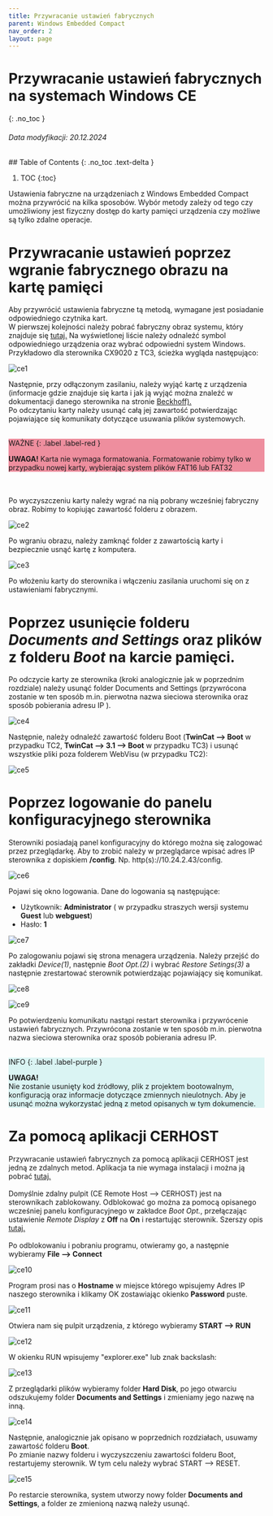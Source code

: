 ```yaml
---
title: Przywracanie ustawień fabrycznych 
parent: Windows Embedded Compact 
nav_order: 2
layout: page
---
```



# Przywracanie ustawień fabrycznych na systemach Windows CE
{: .no_toc }
<h6> Data modyfikacji: 20.12.2024 </h6>
## Table of Contents
{: .no_toc .text-delta }

1. TOC
{:toc}

Ustawienia fabryczne na urządzeniach z Windows Embedded Compact można przywrócić na kilka sposobów. Wybór metody zależy od tego czy umożliwiony jest fizyczny dostęp do karty pamięci urządzenia czy możliwe są tylko zdalne operacje. 

# Przywracanie ustawień poprzez wgranie fabrycznego obrazu na kartę pamięci 
Aby  przywrócić  ustawienia  fabryczne  tą  metodą,  wymagane  jest posiadanie odpowiedniego czytnika kart.
<br>
W pierwszej kolejności należy pobrać fabryczny obraz systemu, który znajduje się  [tutaj.](https://download.beckhoff.com/download/software/embPC-Control) Na wyświetlonej liście należy odnaleźć symbol odpowiedniego urządzenia oraz wybrać odpowiedni system Windows. Przykładowo dla sterownika CX9020 z TC3, ścieżka wygląda następująco: 

![ce1](https://ba-pl.github.io/wiki/assets/images/WinCE/ce1.png "ce1")

Następnie, przy odłączonym zasilaniu, należy wyjąć kartę z urządzenia (informacje gdzie znajduje się karta i jak ją wyjąć można znaleźć w dokumentacji danego sterownika na stronie [Beckhoff).](https://www.beckhoff.com/pl-pl/) 
<br>
Po odczytaniu karty należy usunąć całą jej zawartość potwierdzając pojawiające się komunikaty dotyczące usuwania plików systemowych.
<br>
<br>

<div class="code-example" markdown="1" style="background: rgba(236, 116, 136, 0.8)">

WAŻNE
{: .label .label-red }

**UWAGA!** Karta nie wymaga formatowania. Formatowanie robimy tylko w przypadku nowej karty, wybierając system plików FAT16 lub FAT32
 
</div>
<br>
<br>
Po  wyczyszczeniu  karty  należy  wgrać  na  nią  pobrany  wcześniej fabryczny obraz. Robimy to kopiując zawartość folderu z obrazem.

![ce2](https://ba-pl.github.io/wiki/assets/images/WinCE/ce2.png "ce2")

Po wgraniu obrazu, należy zamknąć folder z zawartością karty i bezpiecznie usnąć kartę z komputera.

![ce3](https://ba-pl.github.io/wiki/assets/images/WinCE/ce3.png "ce3")

Po  włożeniu  karty  do  sterownika  i  włączeniu  zasilania  uruchomi  się  on  z ustawieniami fabrycznymi.
# Poprzez  usunięcie  folderu  *Documents  and  Settings*  oraz  plików  z folderu *Boot* na karcie pamięci.
Po odczycie karty ze sterownika (kroki analogicznie jak w poprzednim rozdziale) należy usunąć folder Documents and Settings (przywrócona zostanie w ten sposób m.in. pierwotna nazwa sieciowa sterownika oraz sposób pobierania adresu IP ).

![ce4](https://ba-pl.github.io/wiki/assets/images/WinCE/ce4.png "ce4")

Następnie, należy odnaleźć zawartość folderu Boot (**TwinCat --> Boot** w przypadku TC2, **TwinCat --> 3.1 --> Boot**  w przypadku TC3)
i usunąć wszystkie pliki poza folderem WebVisu (w przypadku TC2):

![ce5](https://ba-pl.github.io/wiki/assets/images/WinCE/ce5.png "ce5")
# Poprzez logowanie do panelu konfiguracyjnego sterownika 
Sterowniki posiadają panel konfiguracyjny do którego można się zalogować przez przeglądarkę. Aby to zrobić należy w przeglądarce wpisać adres IP sterownika z  dopiskiem  **/config**. Np.  http(s)://10.24.2.43/config.

![ce6](https://ba-pl.github.io/wiki/assets/images/WinCE/ce6.png "ce6")

Pojawi się okno logowania. Dane do logowania są następujące:
- Użytkownik: **Administrator** ( w przypadku straszych wersji systemu **Guest** lub **webguest**)
- Hasło: **1**

![ce7](https://ba-pl.github.io/wiki/assets/images/WinCE/ce7.png "ce7")

Po zalogowaniu pojawi się strona menagera urządzenia. Należy przejść do zakładki *Device(1)*, następnie *Boot Opt.(2)* i wybrać *Restore Setings(3)* a następnie zrestartować sterownik potwierdzając pojawiający się komunikat. 

![ce8](https://ba-pl.github.io/wiki/assets/images/WinCE/ce8.png "ce8")

![ce9](https://ba-pl.github.io/wiki/assets/images/WinCE/ce9.png "ce9")

Po  potwierdzeniu  komunikatu  nastąpi  restart  sterownika  i  przywrócenie ustawień fabrycznych. Przywrócona zostanie w ten sposób m.in. pierwotna nazwa sieciowa sterownika oraz sposób pobierania adresu IP.
<br>
<br>
<div class="code-example" markdown="1" style="background: rgba(210, 243, 242, 0.8)">

INFO
{: .label .label-purple }

**UWAGA!**
<br>
Nie  zostanie  usunięty  kod  źródłowy,  plik  z  projektem  bootowalnym, konfiguracją oraz informacje dotyczące zmiennych nieulotnych. Aby je usunąć można wykorzystać jedną z metod opisanych w tym dokumencie.
 
</div>

# Za pomocą aplikacji CERHOST
Przywracanie ustawień fabrycznych za pomocą aplikacji CERHOST jest jedną ze zdalnych metod. Aplikacja ta nie wymaga instalacji i można ją pobrać [tutaj.](https://infosys.beckhoff.com/content/1033/cx51x0_hw/Resources/5047075211.zip)
<br>
<br>
Domyślnie  zdalny  pulpit  (CE  Remote  Host  --> CERHOST)  jest  na sterownikach  zablokowany. Odblokować  go  można  za  pomocą  opisanego wcześniej  panelu  konfiguracyjnego  w  zakładce  *Boot  Opt.*,  przełączając ustawienie *Remote Display* z **Off** na **On** i restartując sterownik. Szerszy opis [tutaj.](https://ba-pl.github.io/wiki/docs/IPC/Windows%20CE/CERHOST/)
<br>
<br>
Po  odblokowaniu  i  pobraniu  programu,  otwieramy  go,  a  następnie wybieramy **File --> Connect**

![ce10](https://ba-pl.github.io/wiki/assets/images/WinCE/ce10.png "ce10")

Program prosi nas o **Hostname** w miejsce którego wpisujemy Adres IP naszego sterownika i klikamy OK zostawiając okienko **Password** puste.

![ce11](https://ba-pl.github.io/wiki/assets/images/WinCE/ce11.png "ce11")

Otwiera nam się pulpit urządzenia, z którego wybieramy **START --> RUN**

![ce12](https://ba-pl.github.io/wiki/assets/images/WinCE/ce12.png "ce12")

W okienku RUN wpisujemy "explorer.exe" lub znak backslash:

![ce13](https://ba-pl.github.io/wiki/assets/images/WinCE/ce13.png "ce13")

Z przeglądarki  plików  wybieramy  folder **Hard  Disk**,  po  jego  otwarciu odszukujemy folder **Documents and Settings** i zmieniamy jego nazwę na inną.

![ce14](https://ba-pl.github.io/wiki/assets/images/WinCE/ce14.png "ce14")

Następnie, analogicznie jak opisano w poprzednich rozdziałach, usuwamy zawartość folderu **Boot**.
<br>
Po zmianie nazwy folderu i wyczyszczeniu zawartości folderu Boot, restartujemy sterownik. W tym celu należy wybrać START --> RESET.

![ce15](https://ba-pl.github.io/wiki/assets/images/WinCE/ce15.png "ce15")

Po restarcie sterownika, system utworzy nowy folder **Documents and Settings**, a folder ze zmienioną nazwą należy usunąć.
